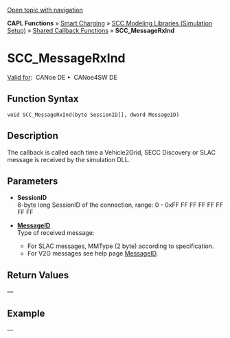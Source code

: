 [Open topic with navigation](../../../../../CANoeDEFamily.htm#Topics/CAPLFunctions/SmartCharging/Callbacks/CAPLfunctionSCCMessageRxInd.md)

**CAPL Functions** » [Smart Charging](../CAPLFunctionsSmartChargingOverview.md) » [SCC Modeling Libraries (Simulation Setup)](../CAPLFunctionsSmartChargingOverview.md#BMNodeayerDLL) » [Shared Callback Functions](../CAPLFunctionsSmartChargingOverview.md#Callback) » **SCC_MessageRxInd**

# SCC_MessageRxInd

[Valid for](../../../Shared/FeatureAvailability.md):  CANoe DE •  CANoe4SW DE

## Function Syntax

```plaintext
void SCC_MessageRxInd(byte SessionID[], dword MessageID)
```

## Description

The callback is called each time a Vehicle2Grid, SECC Discovery or SLAC message is received by the simulation DLL.

## Parameters

- **SessionID**  
  8-byte long SessionID of the connection, range: 0 - 0xFF FF FF FF FF FF FF FF

- **[MessageID](SCC_MessageID.md)**  
  Type of received message:
  - For SLAC messages, MMType (2 byte) according to specification.
  - For V2G messages see help page [MessageID](SCC_MessageID.md).

## Return Values

—

## Example

—
